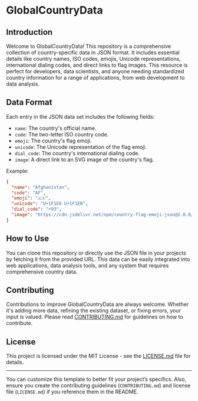 # GlobalCountryData

## Introduction
Welcome to GlobalCountryData! This repository is a comprehensive collection of country-specific data in JSON format. It includes essential details like country names, ISO codes, emojis, Unicode representations, international dialing codes, and direct links to flag images. This resource is perfect for developers, data scientists, and anyone needing standardized country information for a range of applications, from web development to data analysis.

## Data Format
Each entry in the JSON data set includes the following fields:
- `name`: The country's official name.
- `code`: The two-letter ISO country code.
- `emoji`: The country's flag emoji.
- `unicode`: The Unicode representation of the flag emoji.
- `dial_code`: The country's international dialing code.
- `image`: A direct link to an SVG image of the country's flag.

Example:
```json
{
  "name": "Afghanistan",
  "code": "AF",
  "emoji": "🇦🇫",
  "unicode": "U+1F1E6 U+1F1EB",
  "dial_code": "+93",
  "image": "https://cdn.jsdelivr.net/npm/country-flag-emoji-json@2.0.0/dist/images/AF.svg"
}
```

## How to Use
You can clone this repository or directly use the JSON file in your projects by fetching it from the provided URL. This data can be easily integrated into web applications, data analysis tools, and any system that requires comprehensive country data.

## Contributing
Contributions to improve GlobalCountryData are always welcome. Whether it's adding more data, refining the existing dataset, or fixing errors, your input is valued. Please read [CONTRIBUTING.md](CONTRIBUTING.md) for guidelines on how to contribute.

## License
This project is licensed under the MIT License - see the [LICENSE.md](LICENSE.md) file for details.

---

You can customize this template to better fit your project’s specifics. Also, ensure you create the contributing guidelines (`CONTRIBUTING.md`) and license file (`LICENSE.md`) if you reference them in the README.
